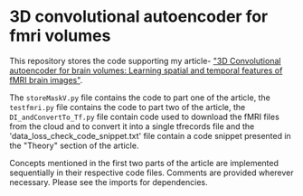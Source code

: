 # 3D convolutional autoencoder for fmri volumes
This repository stores the code supporting my article- ["3D Convolutional autoencoder for brain volumes: Learning spatial and temporal features of fMRI brain images"](https://srinjaypaul.github.io/3D_Convolutional_autoencoder_for_brain_volumes/).

  The `storeMaskV.py` file contains the code to part one of the article, the `testfmri.py` file contains the code to part two of the article, the `DI_andConvertTo_Tf.py` file contain code used to download the fMRI files from the cloud and to convert it into a single tfrecords file and the 'data_loss_check_code_snippet.txt' file contain a code snippet presented in the "Theory" section of the article.

  Concepts mentioned in the first two parts of the article are implemented sequentially in their respective code files. Comments are provided wherever necessary. Please see the imports for dependencies.
